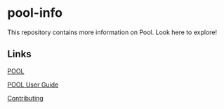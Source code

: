 # pool-info
This repository contains more information on Pool. Look here to explore!

## Links
[POOL](https://github.com/pool-beta/pool-info/blob/master/pool.md)

[POOL User Guide](https://github.com/pool-beta/pool-info/blob/master/userguide.md)

[Contributing](https://github.com/pool-beta/pool-info/blob/master/contributing.md)